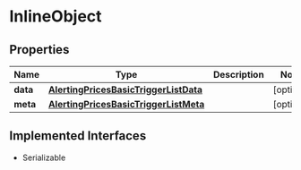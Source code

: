 

# InlineObject


## Properties

Name | Type | Description | Notes
------------ | ------------- | ------------- | -------------
**data** | [**AlertingPricesBasicTriggerListData**](AlertingPricesBasicTriggerListData.md) |  |  [optional]
**meta** | [**AlertingPricesBasicTriggerListMeta**](AlertingPricesBasicTriggerListMeta.md) |  |  [optional]


## Implemented Interfaces

* Serializable


